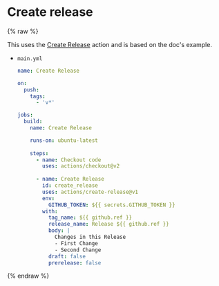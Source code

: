 # Create release

{% raw %}

This uses the [Create Release](https://github.com/actions/create-release) action and is based on the doc's example.

- `main.yml`
    ```yaml
    name: Create Release
    
    on:
      push:
        tags:
          - 'v*'

    jobs:
      build:
        name: Create Release

        runs-on: ubuntu-latest
        
        steps:
          - name: Checkout code
            uses: actions/checkout@v2
            
          - name: Create Release
            id: create_release
            uses: actions/create-release@v1
            env:
              GITHUB_TOKEN: ${{ secrets.GITHUB_TOKEN }}
            with:
              tag_name: ${{ github.ref }}
              release_name: Release ${{ github.ref }}
              body: |
                Changes in this Release
                - First Change
                - Second Change
              draft: false
              prerelease: false
    ```

{% endraw %}

